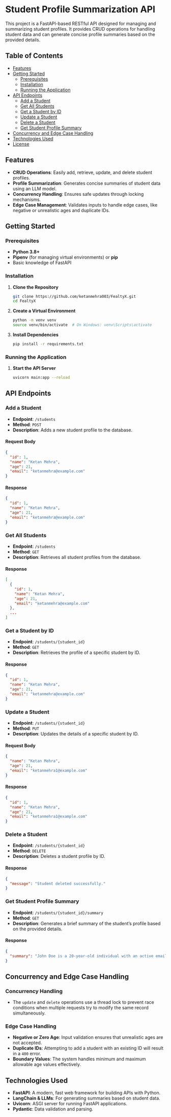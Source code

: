 # Student Profile Summarization API

This project is a FastAPI-based RESTful API designed for managing and summarizing student profiles. It provides CRUD operations for handling student data and can generate concise profile summaries based on the provided details.

## Table of Contents

- [Features](#features)
- [Getting Started](#getting-started)
  - [Prerequisites](#prerequisites)
  - [Installation](#installation)
  - [Running the Application](#running-the-application)
- [API Endpoints](#api-endpoints)
  - [Add a Student](#add-a-student)
  - [Get All Students](#get-all-students)
  - [Get a Student by ID](#get-a-student-by-id)
  - [Update a Student](#update-a-student)
  - [Delete a Student](#delete-a-student)
  - [Get Student Profile Summary](#get-student-profile-summary)
- [Concurrency and Edge Case Handling](#concurrency-and-edge-case-handling)
- [Technologies Used](#technologies-used)
- [License](#license)

## Features

- **CRUD Operations**: Easily add, retrieve, update, and delete student profiles.
- **Profile Summarization**: Generates concise summaries of student data using an LLM model.
- **Concurrency Handling**: Ensures safe updates through locking mechanisms.
- **Edge Case Management**: Validates inputs to handle edge cases, like negative or unrealistic ages and duplicate IDs.

## Getting Started

### Prerequisites

- **Python 3.8+**
- **Pipenv** (for managing virtual environments) or **pip**
- Basic knowledge of FastAPI

### Installation

1. **Clone the Repository**

    ```bash
    git clone https://github.com/ketanmehra003/FealtyX.git
    cd FealtyX
    ```

2. **Create a Virtual Environment**

    ```bash
    python -m venv venv
    source venv/bin/activate  # On Windows: venv\Scripts\activate
    ```

3. **Install Dependencies**

    ```bash
    pip install -r requirements.txt
    ```

### Running the Application

1. **Start the API Server**

    ```bash
    uvicorn main:app --reload
    ```

## API Endpoints

### Add a Student

- **Endpoint**: `/students`
- **Method**: `POST`
- **Description**: Adds a new student profile to the database.

#### Request Body

```json
{
  "id": 1,
  "name": "Ketan Mehra",
  "age": 21,
  "email": "ketanmehra@example.com"
}
```
#### Response

```json
{
  "id": 1,
  "name": "Ketan Mehra",
  "age": 21,
  "email": "ketanmehra@example.com"
}
```

### Get All Students

- **Endpoint**: `/students`
- **Method**: `GET`
- **Description**: Retrieves all student profiles from the database.
#### Response

```json
[
  {
    "id": 1,
    "name": "Ketan Mehra",
    "age": 21,
    "email": "ketanmehra@example.com"
  },
  ...
]
```

### Get a Student by ID

- **Endpoint**: `/students/{student_id}`
- **Method**: `GET`
- **Description**: Retrieves the profile of a specific student by ID.
#### Response

```json
{
  "id": 1,
  "name": "Ketan Mehra",
  "age": 21,
  "email": "ketanmehra@example.com"
}
```

### Update a Student

- **Endpoint**: `/students/{student_id}`
- **Method**: `PUT`
- **Description**: Updates the details of a specific student by ID.

#### Request Body

```json
{
  "name": "Ketan Mehra",
  "age": 21,
  "email": "ketanmehra1@example.com"
}
```
#### Response

```json
{
  "id": 1,
  "name": "Ketan Mehra",
  "age": 21,
  "email": "ketanmehra1@example.com"
}
```

### Delete a Student

- **Endpoint**: `/students/{student_id}`
- **Method**: `DELETE`
- **Description**: Deletes a student profile by ID.
#### Response

```json
{
  "message": "Student deleted successfully."
}
```

### Get Student Profile Summary

- **Endpoint**: `/students/{student_id}/summary`
- **Method**: `GET`
- **Description**: Generates a brief summary of the student’s profile based on the provided details.
#### Response

```json
{
  "summary": "John Doe is a 20-year-old individual with an active email address."
}
```

## Concurrency and Edge Case Handling

### Concurrency Handling
- The `update` and `delete` operations use a thread lock to prevent race conditions when multiple requests try to modify the same record simultaneously.

### Edge Case Handling
- **Negative or Zero Age**: Input validation ensures that unrealistic ages are not accepted.
- **Duplicate IDs**: Attempting to add a student with an existing ID will result in a `400` error.
- **Boundary Values**: The system handles minimum and maximum allowable age values effectively.

## Technologies Used

- **FastAPI**: A modern, fast web framework for building APIs with Python.
- **LangChain & LLMs**: For generating summaries based on student data.
- **Uvicorn**: ASGI server for running FastAPI applications.
- **Pydantic**: Data validation and parsing.
